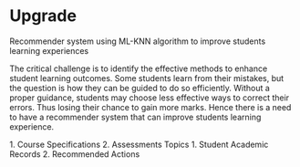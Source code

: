 # Upgrade
Recommender system using ML-KNN algorithm to improve students learning experiences 

The critical challenge is to identify the effective methods to enhance student learning outcomes. Some students learn from their mistakes, but the question is how they can be guided to do so efficiently. Without a proper guidance, students may choose less effective ways to correct their errors. Thus losing their chance to gain more marks. Hence there is a need to have a recommender system that can improve students learning experience.

<tr>
  <td>1.	Course Specifications</td>
  <td>2.	Assessments Topics</td>
</tr>
<tr>
  <td>1.	Student Academic Records</td>
  <td>2.	Recommended Actions</td>
</tr>
